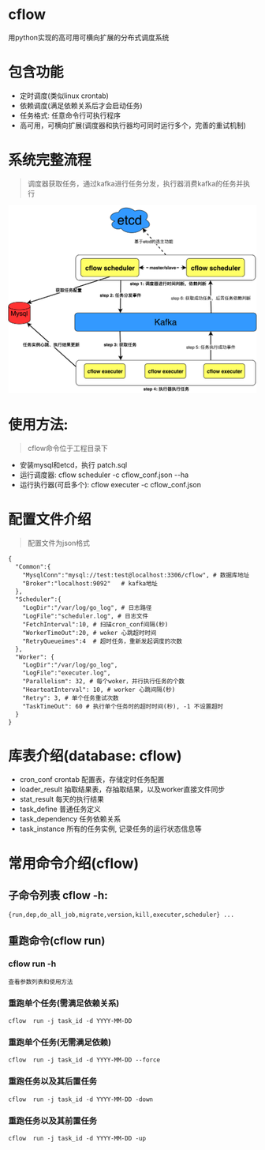 # cflow
 用python实现的高可用可横向扩展的分布式调度系统

# 包含功能
- 定时调度(类似linux crontab)
- 依赖调度(满足依赖关系后才会启动任务)
- 任务格式: 任意命令行可执行程序
- 高可用，可横向扩展(调度器和执行器均可同时运行多个，完善的重试机制)

# 系统完整流程
> 调度器获取任务，通过kafka进行任务分发，执行器消费kafka的任务并执行

![scheduler.png](https://github.com/lanfang/cflow/blob/master/docs/scheduler.png)

# 使用方法:
> cflow命令位于工程目录下

- 安装mysql和etcd，执行 patch.sql
- 运行调度器: cflow scheduler -c cflow_conf.json --ha
- 运行执行器(可启多个): cflow executer -c cflow_conf.json

# 配置文件介绍
> 配置文件为json格式
```
{
  "Common":{
    "MysqlConn":"mysql://test:test@localhost:3306/cflow", # 数据库地址
    "Broker":"localhost:9092"   # kafka地址
  },
  "Scheduler":{
    "LogDir":"/var/log/go_log", # 日志路径
    "LogFile":"scheduler.log", # 日志文件
    "FetchInterval":10, # 扫描cron_conf间隔(秒)
    "WorkerTimeOut":20, # woker 心跳超时时间
    "RetryQueueimes":4  # 超时任务，重新发起调度的次数
  },
  "Worker": {
    "LogDir":"/var/log/go_log",
    "LogFile":"executer.log",
    "Parallelism": 32, # 每个woker，并行执行任务的个数
    "HearteatInterval": 10, # worker 心跳间隔(秒)
    "Retry": 3, # 单个任务重试次数
    "TaskTimeOut": 60 # 执行单个任务时的超时时间(秒), -1 不设置超时
  }
}
```


# 库表介绍(database: cflow)
- cron_conf crontab 配置表，存储定时任务配置
- loader_result 抽取结果表，存抽取结果，以及worker直接文件同步
- stat_result 每天的执行结果
- task_define 普通任务定义
- task_dependency 任务依赖关系
- task_instance 所有的任务实例, 记录任务的运行状态信息等


# 常用命令介绍(cflow)
## 子命令列表 cflow -h:
```
{run,dep,do_all_job,migrate,version,kill,executer,scheduler} ...
```
## 重跑命令(cflow run)
### cflow run -h
```
查看参数列表和使用方法
```

### 重跑单个任务(需满足依赖关系)
```
cflow  run -j task_id -d YYYY-MM-DD  
```

### 重跑单个任务(无需满足依赖)
```
cflow  run -j task_id -d YYYY-MM-DD --force 
```

### 重跑任务以及其后置任务
```
cflow  run -j task_id -d YYYY-MM-DD -down
```

### 重跑任务以及其前置任务
```
cflow  run -j task_id -d YYYY-MM-DD -up
```
  
  